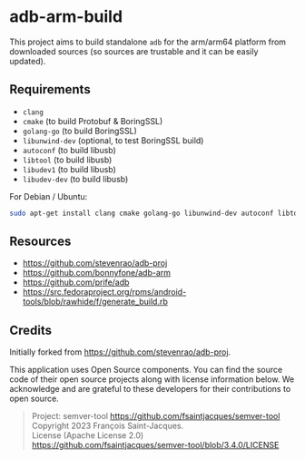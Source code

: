 # adb-arm-build

This project aims to build standalone `adb` for the arm/arm64 platform from downloaded sources (so sources are trustable and it can be easily updated).

## Requirements

- `clang`
- `cmake` (to build Protobuf & BoringSSL)
- `golang-go` (to build BoringSSL)
- `libunwind-dev` (optional, to test BoringSSL build)
- `autoconf` (to build libusb)
- `libtool` (to build libusb)
- `libudev1` (to build libusb)
- `libudev-dev` (to build libusb)

For Debian / Ubuntu:
```bash
sudo apt-get install clang cmake golang-go libunwind-dev autoconf libtool libudev1 libudev-dev
```

## Resources
- https://github.com/stevenrao/adb-proj
- https://github.com/bonnyfone/adb-arm
- https://github.com/prife/adb
- https://src.fedoraproject.org/rpms/android-tools/blob/rawhide/f/generate_build.rb

## Credits

Initially forked from https://github.com/stevenrao/adb-proj.

This application uses Open Source components. You can find the source code of their open source projects along with license information below. We acknowledge and are grateful to these developers for their contributions to open source.

> Project: semver-tool https://github.com/fsaintjacques/semver-tool  
> Copyright 2023 François Saint-Jacques.  
> License (Apache License 2.0) https://github.com/fsaintjacques/semver-tool/blob/3.4.0/LICENSE  
